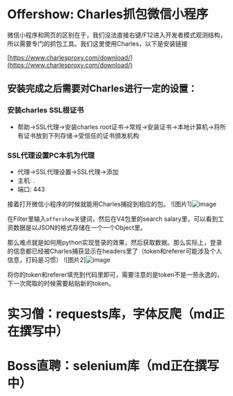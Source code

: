# Offershow: Charles抓包微信小程序

微信小程序和网页的区别在于，我们没法直接右键/F12进入开发者模式观测结构，所以需要专门的抓包工具。我们这里使用Charles，以下是安装链接

[https://www.charlesproxy.com/download/](https://www.charlesproxy.com/download/)

## 安装完成之后需要对Charles进行一定的设置：

### 安装charles SSL根证书

- 帮助->SSL代理->安装charles root证书->常规->安装证书->本地计算机->将所有证书放到下列存储->受信任的证书颁发机构

### SSL代理设置PC本机为代理

- 代理->SSL代理设置->SSL代理->添加
- 主机: .
- 端口: 443

接着打开微信小程序的时候就能用Charles捕捉到相应的包。
![图片1]![image](https://github.com/HavenLu/HR_Spyder_Collection/assets/117450296/5a6d3d9c-3b88-48e1-aef4-d2f2875fbcf9)

在Filter里输入`offershow`关键词，然后在V4包里的search salary里，可以看到工资数据是以JSON的格式存储在一个一个Object里。

那么难点就是如何用python实现登录的效果，然后获取数据。那么实际上，登录的信息都已经被Charles捕获显示在headers里了（token和referer可能涉及个人信息，打码是习惯）
![图片2]![image](https://github.com/HavenLu/HR_Spyder_Collection/assets/117450296/03efdf5c-7b30-4c80-8f30-bbae9fa7ee5d)

将你的token和referer填充到代码里即可，需要注意的是token不是一劳永逸的，下一次爬取的时候需要粘贴新的token。






# 实习僧：requests库，字体反爬（md正在撰写中）

# Boss直聘：selenium库（md正在撰写中）

